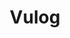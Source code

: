 ---
layout: company
title: Vulog
published: true

url: www.vulog.com

logo: /assets/images/company_logo-vulog.png

tags: 
    Work Environment: 
        - Startup
        - SaaS
        - Mobile
        - Economy
        - Cloud services
    other: iOS, NodeJS, Java, Redis, ReactJS, Flutter, 

work:
    # Subsidized meals
    ticket_restaurant: true
    contract_type: CDI (Full Time)
    creche_dentreprise: false
    # remote work
    teletravail: flexible
    rtt: false
    eparnage: false
perks: 
    employee_stock_option_plan: false
    new_tech_gear: false
    free_drinks: false
    # renumeration based on experinece
    experience_based_renumeration: false
    complete_health_and_social_insurance: false
    CSE: true
    # Public transport partially reimbursed
    commuter_allowance: true
    # conferences and events
    confrences_events: false   
    book_purchases: false
    # rtt 
    annual_leave: 5w
international:
      language_policy_french: not required
      language_policy_english: requires English proficiency

founded_in: 2006
employees: 100
location:
    address: 2000 route des Lucioles, Les Algorithmes, Pythagore B 
    city: Sophia Antipolis, France


description: >
    
mission: >
    They provide solutions for shared mobility operators. To optimize fleet operations, fostering profitability and sustainable growth. Their offer a platform Mobility Showcase and experience to guide partners from initial launch to profitability. 
vision: > 
    They strive innovate continiously and deliver state of the art software and tech solutions that reshape how people move, contributing to a cleaner, less congested, and more inclusive future. 
values: >
    Inspiring, Responsible, Agile, Community builders, Empowering
    
culture: 
    Sustainability, empowerment, knowledge. The ethos of the company is the belif that fostering workplace where everyone thrives.
    Drinks, game nights, Nerf battles, foosball and online escape game competitions, seminars, and an annual summer party.

---